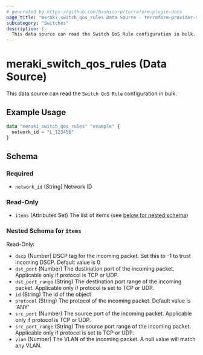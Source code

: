 ```yaml
---
# generated by https://github.com/hashicorp/terraform-plugin-docs
page_title: "meraki_switch_qos_rules Data Source - terraform-provider-meraki"
subcategory: "Switches"
description: |-
  This data source can read the Switch QoS Rule configuration in bulk.
---
```


# meraki_switch_qos_rules (Data Source)

This data source can read the `Switch QoS Rule` configuration in bulk.

## Example Usage

```terraform
data "meraki_switch_qos_rules" "example" {
  network_id = "L_123456"
}
```

<!-- schema generated by tfplugindocs -->
## Schema

### Required

- `network_id` (String) Network ID

### Read-Only

- `items` (Attributes Set) The list of items (see [below for nested schema](#nestedatt--items))

<a id="nestedatt--items"></a>
### Nested Schema for `items`

Read-Only:

- `dscp` (Number) DSCP tag for the incoming packet. Set this to -1 to trust incoming DSCP. Default value is 0
- `dst_port` (Number) The destination port of the incoming packet. Applicable only if protocol is TCP or UDP.
- `dst_port_range` (String) The destination port range of the incoming packet. Applicable only if protocol is set to TCP or UDP.
- `id` (String) The id of the object
- `protocol` (String) The protocol of the incoming packet. Default value is 'ANY'
- `src_port` (Number) The source port of the incoming packet. Applicable only if protocol is TCP or UDP.
- `src_port_range` (String) The source port range of the incoming packet. Applicable only if protocol is set to TCP or UDP.
- `vlan` (Number) The VLAN of the incoming packet. A null value will match any VLAN.

